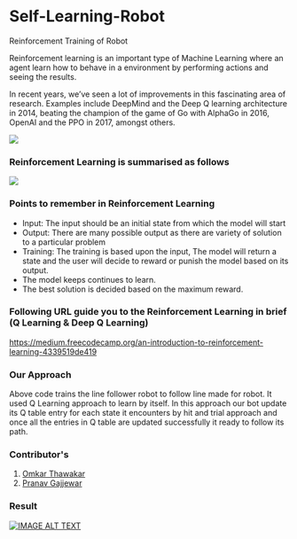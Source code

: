 # Self-Learning-Robot
Reinforcement Training of Robot


Reinforcement learning is an important type of Machine Learning where an agent learn how to behave in a environment by performing actions and seeing the results.

In recent years, we’ve seen a lot of improvements in this fascinating area of research. Examples include DeepMind and the Deep Q learning architecture in 2014, beating the champion of the game of Go with AlphaGo in 2016, OpenAI and the PPO in 2017, amongst others.

![](https://media.giphy.com/media/11wlGW9Ai5Hxy8/giphy.gif)

### Reinforcement Learning is summarised as follows

![](https://cdn-images-1.medium.com/max/1600/1*aKYFRoEmmKkybqJOvLt2JQ.png)

### Points to remember in Reinforcement Learning

- Input: The input should be an initial state from which the model will start
- Output: There are many possible output as there are variety of solution to a particular problem
- Training: The training is based upon the input, The model will return a state and the user will decide to reward or punish the model based on its output.
- The model keeps continues to learn.
- The best solution is decided based on the maximum reward.

### Following URL guide you to the Reinforcement Learning in brief (Q Learning & Deep Q Learning)

https://medium.freecodecamp.org/an-introduction-to-reinforcement-learning-4339519de419

### Our Approach

Above code trains the line follower robot to follow line made for robot. It used Q Learning approach to learn by itself. In this approach our bot update its Q table entry for each state it encounters by hit and trial approach and once all the entries in Q table are updated successfully it ready to follow its path.  

### Contributor's
1. [Omkar Thawakar](https://github.com/OmkarThawakar)
2. [Pranav Gajjewar](https://github.com/Cartmanishere)

### Result
[![IMAGE ALT TEXT](files/Robot.gif)](https://www.youtube.com/watch?v=rPhG_JPEv94)
